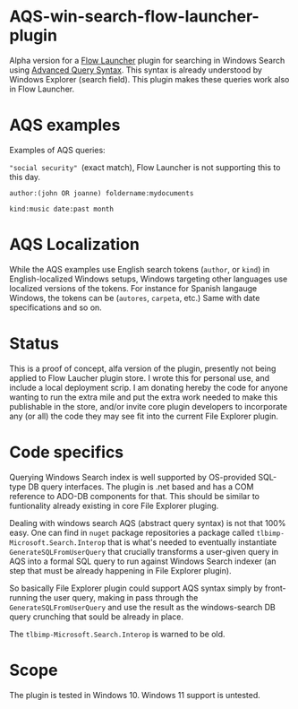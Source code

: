 # AQS-win-search-flow-launcher-plugin
Alpha version for a [Flow Launcher](https://www.flowlauncher.com/) plugin for searching in Windows Search using [Advanced Query Syntax](https://learn.microsoft.com/en-us/windows/win32/lwef/-search-2x-wds-aqsreference). This syntax is already understood by Windows Explorer (search field). This plugin makes these queries work also in Flow Launcher.

# AQS examples

Examples of AQS queries:

`"social security" `(exact match), Flow Launcher is not supporting this to this day.

`author:(john OR joanne) foldername:mydocuments`

`kind:music date:past month`

# AQS Localization

While the AQS examples use English search tokens (`author`, or `kind`) in English-localized Windows setups, Windows targeting other languages use localized versions of the tokens. For instance for Spanish langauge Windows, the tokens can be (`autores`, `carpeta`, etc.) Same with date specifications and so on.

# Status

This is a proof of concept, alfa version of the plugin, presently not being applied to Flow Laucher plugin store. I wrote this for personal use, and include a local deployment scrip. I am donating hereby the code for anyone wanting to run the extra mile and put the extra work needed to make this publishable in the store, and/or invite core plugin developers to incorporate any (or all) the code they may see fit into the current File Explorer plugin. 

# Code specifics

Querying Windows Search index is well supported by OS-provided SQL-type DB query interfaces. The plugin is .net based and has a COM reference to ADO-DB components for that. This should be similar to funtionality already existing in core File Explorer pluging.

Dealing with windows search AQS (abstract query syntax) is not that 100% easy. One can find in `nuget` package repositories a package called `tlbimp-Microsoft.Search.Interop` that is what's needed to eventually instantiate `GenerateSQLFromUserQuery` that crucially transforms a user-given query in AQS into a formal SQL query to run against Windows Search indexer (an step that must be already happening in File Explorer plugin). 

So basically File Explorer plugin could support AQS syntax simply by front-running the user query, making in pass through the `GenerateSQLFromUserQuery` and use the result as the windows-search DB query crunching that sould be already in place.

The `tlbimp-Microsoft.Search.Interop` is warned to be old.

# Scope

The plugin is tested in Windows 10. Windows 11 support is untested.









